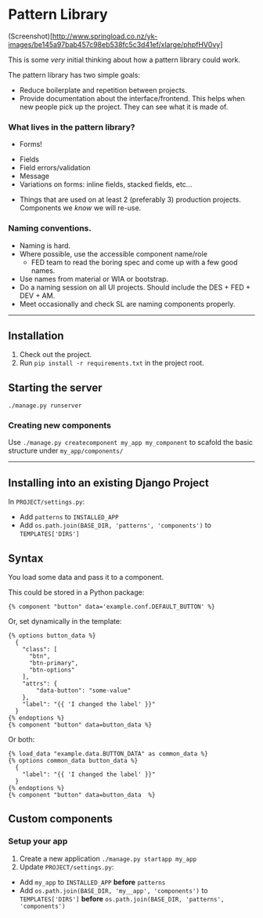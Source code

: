 # Pattern Library

(Screenshot)[http://www.springload.co.nz/yk-images/be145a97bab457c98eb538fc5c3d41ef/xlarge/phpfHV0vy]


This is some _very_ initial thinking about how a pattern library could work.

The pattern library has two simple goals: 


* Reduce boilerplate and repetition between projects.
* Provide documentation about the interface/frontend. This helps when new people pick up the project. They can see what it is made of.

### What lives in the pattern library?

* Forms!
 - Fields
 - Field errors/validation
 - Message
 - Variations on forms: inline fields, stacked fields, etc...
* Things that are used on at least 2 (preferably 3) production projects. Components we *know* we will re-use. 

### Naming conventions.
  - Naming is hard.
  - Where possible, use the accessible component name/role
    - FED team to read the boring spec and come up with a few good names.
  - Use names from material or WIA or bootstrap.
  - Do a naming session on all UI projects. Should include the DES + FED + DEV + AM.
  - Meet occasionally and check SL are naming components properly.

--- 

## Installation

1. Check out the project.
2. Run `pip install -r requirements.txt` in the project root.

## Starting the server

`./manage.py runserver`


### Creating new components
Use `./manage.py createcomponent my_app my_component` to scafold the basic structure under `my_app/components/`

---

## Installing into an existing Django Project

In `PROJECT/settings.py`:
 - Add `patterns` to `INSTALLED_APP`
 - Add `os.path.join(BASE_DIR, 'patterns', 'components')` to `TEMPLATES['DIRS']`

## Syntax

You load some data and pass it to a component.

This could be stored in a Python package:

```
{% component "button" data='example.conf.DEFAULT_BUTTON' %}
```

Or, set dynamically in the template:

```twig
{% options button_data %}
  {
    "class": [
      "btn",
      "btn-primary",
      "btn-options"
    ],
    "attrs": {
        "data-button": "some-value"
    },
    "label": "{{ 'I changed the label' }}"
  }
{% endoptions %}
{% component "button" data=button_data %}
```

Or both:


```twig
{% load_data "example.data.BUTTON_DATA" as common_data %}
{% options common_data button_data %}
  {
    "label": "{{ 'I changed the label' }}"
  }
{% endoptions %}
{% component "button" data=button_data  %}
```

## Custom components

### Setup your  app
1. Create a new application `./manage.py startapp my_app`
1. Update `PROJECT/settings.py`:
  - Add `my_app` to `INSTALLED_APP` **before** `patterns`
  - Add `os.path.join(BASE_DIR, 'my__app', 'components')` to `TEMPLATES['DIRS']` **before** `os.path.join(BASE_DIR, 'patterns', 'components')`
